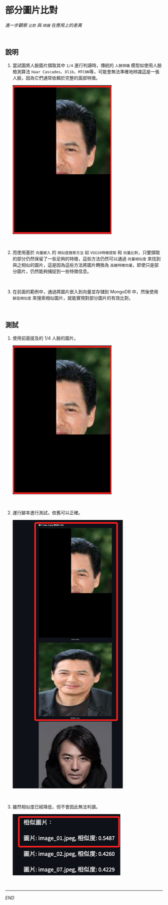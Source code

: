 # 部分圖片比對

_進一步觀察 `比對` 與 `辨識` 在應用上的差異_

<br>

## 說明

1. 當試圖將人臉圖片擷取其中 `1/4` 進行判讀時，傳統的 `人臉辨識` 模型如使用人臉檢測算法 `Haar Cascades`、`Dlib`、`MTCNN`等，可能會無法準確地辨識這是一張人臉，因為它們通常依賴於完整的面部特徵。

    ![](images/img_74.png)

<br>

2. 而使用基於 `向量嵌入` 的 `相似度搜索方法` 如 `VGG16特徵提取` 和 `向量比對`，只要擷取的部分仍然保留了一些足夠的特徵，這些方法仍然可以通過 `向量相似度` 來找到與之相似的圖片，這是因為這些方法將圖片轉換為 `高維特徵向量`，即使只是部分圖片，仍然能夠捕捉到一些特徵信息。

<br>

3. 在前面的範例中，通過將圖片嵌入到向量並存儲到 MongoDB 中，然後使用 `餘弦相似度` 來搜索相似圖片，就能實現對部分圖片的有效比對。

<br>

## 測試

1. 使用前面提及的 1/4 人臉的圖片。

    ![](images/img_74.png)

<br>

2. 運行腳本進行測試，依舊可以正確。

    ![](images/img_75.png)

<br>

3. 雖然相似度已經降低，但不會因此無法判讀。

    ![](images/img_76.png)

<br>

___

_END_